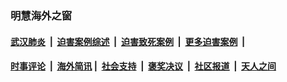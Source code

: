 
### 明慧海外之窗

####  [武汉肺炎](indexes/365.md?t=05170501) &nbsp;|&nbsp;  [迫害案例综述](indexes/328.md?t=05170501) &nbsp;|&nbsp; [迫害致死案例](indexes/277.md?t=05170501)  &nbsp;|&nbsp; [更多迫害案例](indexes/81.md?t=05170501)  &nbsp;|&nbsp; 
####  [时事评论](indexes/19.md?t=05170501) &nbsp;|&nbsp; [海外简讯](indexes/245.md?t=05170501)&nbsp;|&nbsp;  [社会支持](indexes/140.md?t=05170501) &nbsp;|&nbsp; [褒奖决议](indexes/282.md?t=05170501) &nbsp;|&nbsp; [社区报道](indexes/91.md?t=05170501)  &nbsp;|&nbsp; [天人之间](indexes/78.md?t=05170501) 

